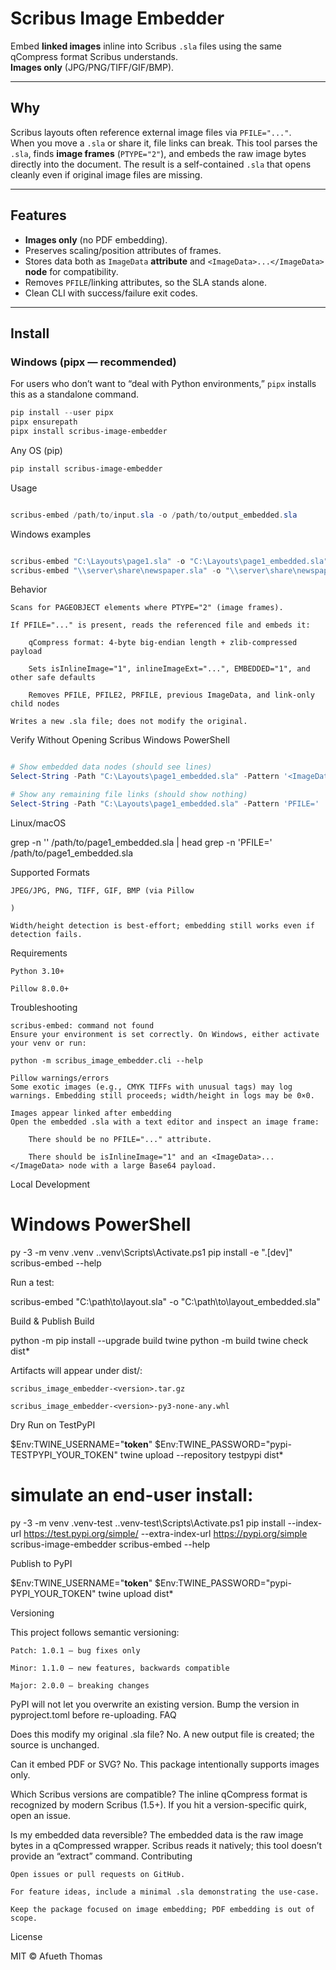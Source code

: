 # Scribus Image Embedder

Embed **linked images** inline into Scribus `.sla` files using the same qCompress format Scribus understands.  
**Images only** (JPG/PNG/TIFF/GIF/BMP). 

---



## Why

Scribus layouts often reference external image files via `PFILE="..."`.  
When you move a `.sla` or share it, file links can break. This tool parses the `.sla`, finds **image frames** (`PTYPE="2"`), and embeds the raw image bytes directly into the document. The result is a self-contained `.sla` that opens cleanly even if original image files are missing.

---

## Features

- **Images only** (no PDF embedding).
- Preserves scaling/position attributes of frames.
- Stores data both as `ImageData` **attribute** and `<ImageData>...</ImageData>` **node** for compatibility.
- Removes `PFILE`/linking attributes, so the SLA stands alone.
- Clean CLI with success/failure exit codes.

---

## Install

### Windows (pipx — recommended)
For users who don’t want to “deal with Python environments,” `pipx` installs this as a standalone command.

```powershell
pip install --user pipx
pipx ensurepath
pipx install scribus-image-embedder
```

Any OS (pip)

```powershell
pip install scribus-image-embedder
```
Usage
```powershell

scribus-embed /path/to/input.sla -o /path/to/output_embedded.sla
```

Windows examples
```powershell

scribus-embed "C:\Layouts\page1.sla" -o "C:\Layouts\page1_embedded.sla"
scribus-embed "\\server\share\newspaper.sla" -o "\\server\share\newspaper_embedded.sla"
```
Behavior

    Scans for PAGEOBJECT elements where PTYPE="2" (image frames).

    If PFILE="..." is present, reads the referenced file and embeds it:

        qCompress format: 4-byte big-endian length + zlib-compressed payload

        Sets isInlineImage="1", inlineImageExt="...", EMBEDDED="1", and other safe defaults

        Removes PFILE, PFILE2, PRFILE, previous ImageData, and link-only child nodes

    Writes a new .sla file; does not modify the original.

Verify Without Opening Scribus
Windows PowerShell
```powershell

# Show embedded data nodes (should see lines)
Select-String -Path "C:\Layouts\page1_embedded.sla" -Pattern '<ImageData>' | Select-Object -First 5

# Show any remaining file links (should show nothing)
Select-String -Path "C:\Layouts\page1_embedded.sla" -Pattern 'PFILE='
```

Linux/macOS


grep -n '<ImageData>' /path/to/page1_embedded.sla | head
grep -n 'PFILE=' /path/to/page1_embedded.sla

Supported Formats

    JPEG/JPG, PNG, TIFF, GIF, BMP (via Pillow

    )

    Width/height detection is best-effort; embedding still works even if detection fails.

Requirements

    Python 3.10+

    Pillow 8.0.0+

Troubleshooting

    scribus-embed: command not found
    Ensure your environment is set correctly. On Windows, either activate your venv or run:

    python -m scribus_image_embedder.cli --help

    Pillow warnings/errors
    Some exotic images (e.g., CMYK TIFFs with unusual tags) may log warnings. Embedding still proceeds; width/height in logs may be 0×0.

    Images appear linked after embedding
    Open the embedded .sla with a text editor and inspect an image frame:

        There should be no PFILE="..." attribute.

        There should be isInlineImage="1" and an <ImageData>...</ImageData> node with a large Base64 payload.

Local Development

# Windows PowerShell
py -3 -m venv .venv
.\.venv\Scripts\Activate.ps1
pip install -e ".[dev]"
scribus-embed --help

Run a test:

scribus-embed "C:\path\to\layout.sla" -o "C:\path\to\layout_embedded.sla"

Build & Publish
Build

python -m pip install --upgrade build twine
python -m build
twine check dist\*

Artifacts will appear under dist/:

    scribus_image_embedder-<version>.tar.gz

    scribus_image_embedder-<version>-py3-none-any.whl

Dry Run on TestPyPI

$Env:TWINE_USERNAME="__token__"
$Env:TWINE_PASSWORD="pypi-TESTPYPI_YOUR_TOKEN"
twine upload --repository testpypi dist\*

# simulate an end-user install:
py -3 -m venv .venv-test
.\.venv-test\Scripts\Activate.ps1
pip install --index-url https://test.pypi.org/simple/ --extra-index-url https://pypi.org/simple scribus-image-embedder
scribus-embed --help

Publish to PyPI

$Env:TWINE_USERNAME="__token__"
$Env:TWINE_PASSWORD="pypi-PYPI_YOUR_TOKEN"
twine upload dist\*

Versioning

This project follows semantic versioning:

    Patch: 1.0.1 — bug fixes only

    Minor: 1.1.0 — new features, backwards compatible

    Major: 2.0.0 — breaking changes

PyPI will not let you overwrite an existing version. Bump the version in pyproject.toml before re-uploading.
FAQ

Does this modify my original .sla file?
No. A new output file is created; the source is unchanged.

Can it embed PDF or SVG?
No. This package intentionally supports images only.

Which Scribus versions are compatible?
The inline qCompress format is recognized by modern Scribus (1.5+). If you hit a version-specific quirk, open an issue.

Is my embedded data reversible?
The embedded data is the raw image bytes in a qCompressed wrapper. Scribus reads it natively; this tool doesn’t provide an “extract” command.
Contributing

    Open issues or pull requests on GitHub.

    For feature ideas, include a minimal .sla demonstrating the use-case.

    Keep the package focused on image embedding; PDF embedding is out of scope.

License

MIT © Afueth Thomas
